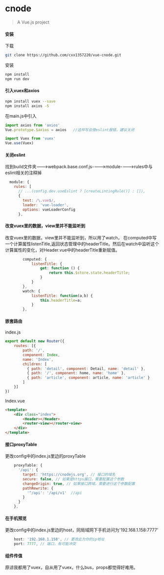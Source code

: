 # cnode

> A Vue.js project

#### 安装

下载
```bash
git clone https://github.com/cxx1357220/vue-cnode.git
```
安装
```bash
npm install
npm run dev
```

#### 引入vuex和axios
```bash
npm install vuex --save 
npm install axios -S
```

在main.js中引入 
```js
import axios from 'axios'
Vue.prototype.$axios = axios   //这样写会使eslint报错，建议关闭

import Vuex from 'vuex'
Vue.use(Vuex)
```
#### 关闭eslint

找到build文件夹--->webpack.base.conf.js---->module---->rules中与eslint相关的注释掉
```js
  module: {
    rules: [
      // ...(config.dev.useEslint ? [createLintingRule()] : []),
      {
        test: /\.vue$/,
        loader: 'vue-loader',
        options: vueLoaderConfig
      },
```

#### 改变vuex里的数据，view里并不能监听到

改变vuex里的数据，view里并不能监听到，所以用了watch，
在computed中写一个计算属性listenTitle,返回状态管理中的headerTitle。然后在watch中监听这个计算属性的变化，对Header.vue中的headerTitle重新赋值。

```js
        computed: {  
            listenTitle: {  
                get: function () {
                    return this.$store.state.headerTitle;
                }              
            }  
        },  
        watch: {  
            listenTitle: function(a,b) {  
                this.headerTitle=a;
            }  
        }, 
```

#### 嵌套路由

index.js
```js
export default new Router({
    routes: [{
        path: '/',
        component: Index,
        name: 'Index',
        children: [
          { path: 'detail', component: Detail, name: 'detail' },
          { path: '/', component: home, name: 'home' },
          { path: 'article', component: article, name: 'article' }
        ]
    }]
})
```
Index.vue
```html
<template>
    <div class="index">
        <Header></Header>
        <router-view></router-view>
    </div>
</template>
```

#### 接口proxyTable

更改config中的index.js里边的proxyTable

```js
    proxyTable: {
      '/api': {
        target: 'https://cnodejs.org', // 接口的域名
        secure: false, // 如果是https接口，需要配置这个参数
        changeOrigin: true, // 如果接口跨域，需要进行这个参数配置
        pathRewrite: {
          '^/api': '/api/v1'  //api
        }
      }
    },
```

#### 在手机预览

更改config中的index.js里边的host，同局域网下手机访问为'192.168.1.158:7777'

```js
    host: '192.168.1.158', // 更改此为你的ip地址
    port: 7777, // 端口，有可能冲突
```

#### 组件传值

原谅我都用了vuex，自从用了vuex，什么bus，props都觉得好难用。


